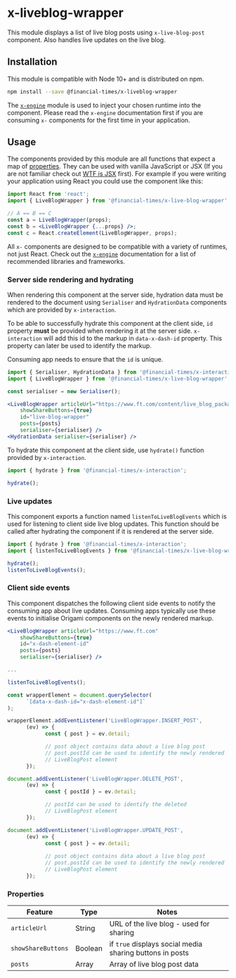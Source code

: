 # x-liveblog-wrapper

This module displays a list of live blog posts using `x-live-blog-post` component. Also handles live updates on the live blog.   


## Installation

This module is compatible with Node 10+ and is distributed on npm.

```bash
npm install --save @financial-times/x-liveblog-wrapper
```

The [`x-engine`][engine] module is used to inject your chosen runtime into the component. Please read the `x-engine` documentation first if you are consuming `x-` components for the first time in your application.

[engine]: https://github.com/Financial-Times/x-dash/tree/master/packages/x-engine


## Usage

The components provided by this module are all functions that expect a map of [properties](#properties). They can be used with vanilla JavaScript or JSX (If you are not familiar check out [WTF is JSX][jsx-wtf] first). For example if you were writing your application using React you could use the component like this:

```jsx
import React from 'react';
import { LiveBlogWrapper } from '@financial-times/x-live-blog-wrapper';

// A == B == C
const a = LiveBlogWrapper(props);
const b = <LiveBlogWrapper {...props} />;
const c = React.createElement(LiveBlogWrapper, props);
```

All `x-` components are designed to be compatible with a variety of runtimes, not just React. Check out the [`x-engine`][engine] documentation for a list of recommended libraries and frameworks.

[jsx-wtf]: https://jasonformat.com/wtf-is-jsx/

### Server side rendering and hydrating
When rendering this component at the server side, hydration data must be rendered to the document using `Serialiser` and `HydrationData` components which are provided by `x-interaction`.

To be able to successfully hydrate this component at the client side, `id` property **must** be provided when rendering it at the server side. `x-interaction` will add this id to the markup in `data-x-dash-id` property. This property can later be used to identify the markup.

Consuming app needs to ensure that the `id` is unique.
 
```jsx
import { Serialiser, HydrationData } from '@financial-times/x-interaction';
import { LiveBlogWrapper } from '@financial-times/x-live-blog-wrapper';

const serialiser = new Serialiser();

<LiveBlogWrapper articleUrl="https://www.ft.com/content/live_blog_package_uuid"
    showShareButtons={true}
    id="live-blog-wrapper"
    posts={posts}
    serialiser={serialiser} />
<HydrationData serialiser={serialiser} />
```

To hydrate this component at the client side, use `hydrate()` function provided by `x-interaction`.

```js 
import { hydrate } from '@financial-times/x-interaction';

hydrate();
```

### Live updates
This component exports a function named `listenToLiveBlogEvents` which is used for listening to client side live blog updates. This function should be called after hydrating the component if it is rendered at the server side. 
```js
import { hydrate } from '@financial-times/x-interaction';
import { listenToLiveBlogEvents } from '@financial-times/x-live-blog-wrapper';

hydrate();
listenToLiveBlogEvents();
```

### Client side events
This component dispatches the following client side events to notify the consuming app about live updates. Consuming apps typically use these events to initialise Origami components on the newly rendered markup.
```jsx
<LiveBlogWrapper articleUrl="https://www.ft.com"
    showShareButtons={true}
    id="x-dash-element-id"
    posts={posts}
    serialiser={serialiser} />
```

```js
...

listenToLiveBlogEvents();

const wrapperElement = document.querySelector(
      `[data-x-dash-id="x-dash-element-id"]`
);

wrapperElement.addEventListener('LiveBlogWrapper.INSERT_POST', 
      (ev) => {
            const { post } = ev.detail;

            // post object contains data about a live blog post
            // post.postId can be used to identify the newly rendered
            // LiveBlogPost element
      });

document.addEventListener('LiveBlogWrapper.DELETE_POST', 
      (ev) => {
            const { postId } = ev.detail;

            // postId can be used to identify the deleted
            // LiveBlogPost element
      });

document.addEventListener('LiveBlogWrapper.UPDATE_POST', 
      (ev) => {
            const { post } = ev.detail;
      
            // post object contains data about a live blog post
            // post.postId can be used to identify the newly rendered
            // LiveBlogPost element
      });
```
### Properties

Feature          | Type   | Notes
-----------------|--------|----------------------------
`articleUrl`  | String | URL of the live blog - used for sharing
`showShareButtons`  | Boolean | if `true` displays social media sharing buttons in posts
`posts`  | Array | Array of live blog post data
